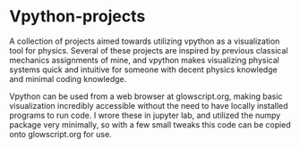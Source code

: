 # Vpython-projects

A collection of projects aimed towards utilizing vpython as a visualization tool for physics. Several of these projects are inspired by previous classical mechanics assignments of mine, and vpython makes visualizing physical systems quick and intuitive for someone with decent physics knowledge and minimal coding knowledge.

Vpython can be used from a web browser at glowscript.org, making basic visualization incredibly accessible without the need to have locally installed programs to run code. I wrore these in jupyter lab, and utilized the numpy package very minimally, so with a few small tweaks this code can be copied onto glowscript.org for use.
